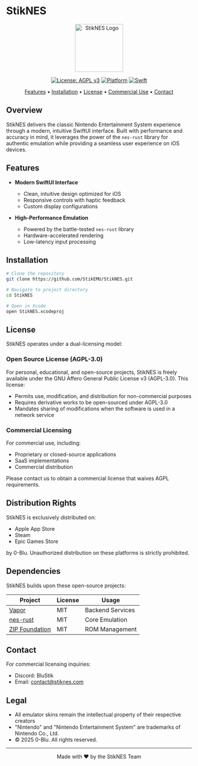 # StikNES

<div align="center">
<img src="https://github.com/StikEMU/StikNES-Site/blob/main/Website/logo.png?raw=true" alt="StikNES Logo" width="130" height="130">

[![License: AGPL v3](https://img.shields.io/badge/License-AGPL%20v3-blue.svg)](https://www.gnu.org/licenses/agpl-3.0)
[![Platform](https://img.shields.io/badge/platform-iOS-lightgrey.svg)]()
[![Swift](https://img.shields.io/badge/Swift-5.9-orange.svg)]()

[Features](#features) • [Installation](#installation) • [License](#license) • [Commercial Use](#commercial-licensing) • [Contact](#contact)
</div>

## Overview

StikNES delivers the classic Nintendo Entertainment System experience through a modern, intuitive SwiftUI interface. Built with performance and accuracy in mind, it leverages the power of the `nes-rust` library for authentic emulation while providing a seamless user experience on iOS devices.

## Features

- **Modern SwiftUI Interface**
  - Clean, intuitive design optimized for iOS
  - Responsive controls with haptic feedback
  - Custom display configurations

- **High-Performance Emulation**
  - Powered by the battle-tested `nes-rust` library
  - Hardware-accelerated rendering
  - Low-latency input processing

## Installation

```bash
# Clone the repository
git clone https://github.com/StikEMU/StikNES.git

# Navigate to project directory
cd StikNES

# Open in Xcode
open StikNES.xcodeproj
```

## License

StikNES operates under a dual-licensing model:

### Open Source License (AGPL-3.0)

For personal, educational, and open-source projects, StikNES is freely available under the GNU Affero General Public License v3 (AGPL-3.0). This license:
- Permits use, modification, and distribution for non-commercial purposes
- Requires derivative works to be open-sourced under AGPL-3.0
- Mandates sharing of modifications when the software is used in a network service

### Commercial Licensing

For commercial use, including:
- Proprietary or closed-source applications
- SaaS implementations
- Commercial distribution

Please contact us to obtain a commercial license that waives AGPL requirements.

## Distribution Rights

StikNES is exclusively distributed on:
- Apple App Store
- Steam
- Epic Games Store

by 0-Blu. Unauthorized distribution on these platforms is strictly prohibited.

## Dependencies

StikNES builds upon these open-source projects:

| Project | License | Usage |
|---------|---------|-------|
| [Vapor](https://github.com/vapor/vapor) | MIT | Backend Services |
| [nes-rust](https://github.com/takahirox/nes-rust) | MIT | Core Emulation |
| [ZIP Foundation](https://github.com/weichsel/ZIPFoundation) | MIT | ROM Management |

## Contact

For commercial licensing inquiries:
- Discord: BluStik
- Email: [contact@stiknes.com](mailto:contact@stiknes.com)

## Legal

- All emulator skins remain the intellectual property of their respective creators
- "Nintendo" and "Nintendo Entertainment System" are trademarks of Nintendo Co., Ltd.
- © 2025 0-Blu. All rights reserved.

---

<div align="center">
Made with ❤️ by the StikNES Team
</div>

